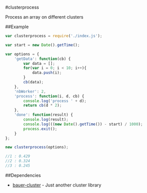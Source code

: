 #clusterprocess

Process an array on different clusters

##Example

```javascript
var clusterprocess = require('./index.js');

var start = new Date().getTime();

var options = {
    'getData': function(cb) {
        var data = [];
        for(var i = 0; i < 10; i++){
            data.push(i);
        }
        cb(data);
    },
    'nbWorker': 2,
    'process': function(i, d, cb) {
        console.log('process ' + d);
        return cb(d * 2);
    },
    'done': function(result) {
        console.log(result);
        console.log(((new Date().getTime()) - start) / 1000);
        process.exit();
    }
};

new clusterprocess(options);

//1 : 0.429
//2 : 0.324
//3 : 0.245
```

##Dependencies

- [bauer-cluster](https://github.com/yneves/node-bauer-cluster) - Just another cluster library

